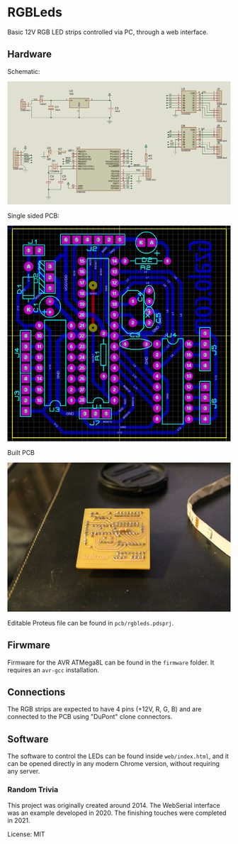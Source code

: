# RGBLeds
Basic 12V RGB LED strips controlled via PC, through a web interface.

## Hardware

Schematic:

![Schematic](pcb/schematic.png)

Single sided PCB:

![PCB](pcb/pcb.png)

Built PCB

![Built PCB](pcb/pcb.jpg)

Editable Proteus file can be found in `pcb/rgbleds.pdsprj`.

## Firwmare
Firmware for the AVR ATMega8L can be found in the `firmware` folder. It requires an `avr-gcc` installation.

## Connections
The RGB strips are expected to have 4 pins (+12V, R, G, B) and are connected to the PCB using "DuPont" clone connectors.

## Software
The software to control the LEDs can be found inside `web/index.html`, and it can be opened directly in any modern Chrome version, without requiring any server.

### Random Trivia 
This project was originally created around 2014. The WebSerial interface was an example developed in 2020. The finishing touches were completed in 2021.

License: MIT
